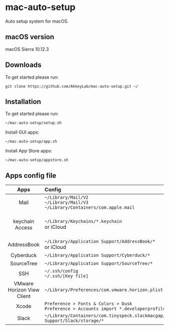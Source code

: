 # mac-auto-setup
Auto setup system for macOS.

## macOS version
macOS Sierra 10.12.3

## Downloads
To get started please run:
```
git clone https://github.com/AkkeyLab/mac-auto-setup.git ~/
```

## Installation
To get started please run:
```
~/mac-auto-setup/setup.sh
```
Install GUI apps:
```
~/mac-auto-setup/app.sh
```
Install App Store apps:
```
~/mac-auto-setup/appstore.sh
```

## Apps config file
| Apps | Config | Remarks |
|:----------:|:-----------|:-------------|
|Mail|`~/Library/Mail/V2`<br>`~/Library/Mail/V3`<br>`~/Library/Containers/com.apple.mail`|No save password|
|keychain Access|`~/Library/Keychains/*.keychain`<br>or iCloud|keychain password is login password|
|AddressBook|`~/Library/Application Support/AddressBook/*`<br>or iCloud|-|
|Cyberduck|`~/Library/Application Support/Cyberduck/*`|-|
|SourceTree|`~/Library/Application Support/SourceTree/*`|-|
|SSH|`~/.ssh/config`<br>`~/.ssh/[Key file]`|-|
|VMware Horizon View Client|`~/Library/Preferences/com.vmware.horizon.plist`|-|
|Xcode|`Preference > Fonts & Colors > Dusk`<br>`Preference > Accounts import *.developerprofile`|-|
|Slack|`~/Library/Containers/com.tinyspeck.slackmacgap/Data/Library/Application Support/Slack/storage/*`|-|
